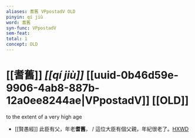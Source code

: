 ```yaml
---
aliases: 耆舊 VPpostadV OLD
pinyin: qí jiù
word: 耆舊
syn-func: VPpostadV
sem-feat: 
total: 1
concept: OLD 
---
```

# [[耆舊]] *[[qí jiù]]*  [[uuid-0b46d59e-9906-4ab8-887b-12a0ee8244ae|VPpostadV]] [[OLD]]
to the extent of a very high age
 - [[賢愚經]] 此臣有父，年老**耆舊**， / 這位大臣有個父親，年紀很老了。[HXWD](https://hxwd.org/textview.html?location=KR6b0059_T_001-0354a.23)